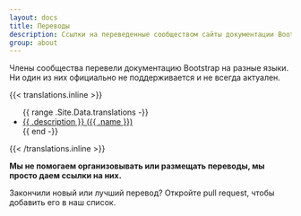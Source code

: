 ```yaml
---
layout: docs
title: Переводы
description: Ссылки на переведенные сообществом сайты документации Bootstrap.
group: about
---
```


Члены сообщества перевели документацию Bootstrap на разные языки. Ни один из них официально не поддерживается и не всегда актуален.

{{< translations.inline >}}
<ul>
{{ range .Site.Data.translations -}}
  <li><a href="{{ .url }}" hreflang="{{ .code }}">{{ .description }} ({{ .name }})</a></li>
{{ end -}}
</ul>
{{< /translations.inline >}}

**Мы не помогаем организовывать или размещать переводы, мы просто даем ссылки на них.**

Закончили новый или лучший перевод? Откройте pull request, чтобы добавить его в наш список.
